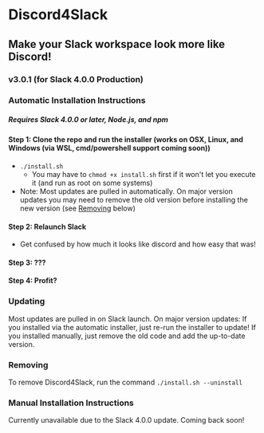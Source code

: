 # Discord4Slack

## Make your Slack workspace look more like Discord!

### v3.0.1 (for Slack 4.0.0 Production)

### Automatic Installation Instructions

##### Requires Slack 4.0.0 or later, Node.js, and npm

#### Step 1: Clone the repo and run the installer (works on OSX, Linux, and Windows (via WSL, cmd/powershell support coming soon))

- `./install.sh`
  - You may have to `chmod +x install.sh` first if it won't let you execute it (and run as root on some systems)
- Note: Most updates are pulled in automatically. On major version updates you may need to remove the old version before installing the new version (see [Removing](#Removing) below)

#### Step 2: Relaunch Slack

- Get confused by how much it looks like discord and how easy that was!

#### Step 3: ???

#### Step 4: Profit?

### Updating

Most updates are pulled in on Slack launch. On major version updates: If you installed via the automatic installer, just re-run the installer to update! If you installed manually, just remove the old code and add the up-to-date version.

### Removing

To remove Discord4Slack, run the command `./install.sh --uninstall`

### Manual Installation Instructions

Currently unavailable due to the Slack 4.0.0 update. Coming back soon!
